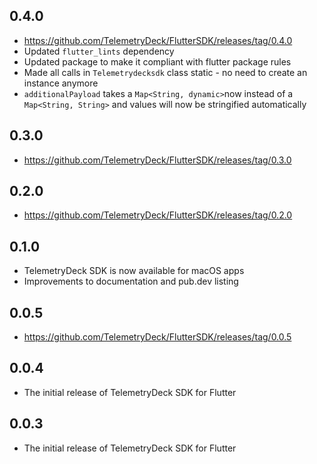 ## 0.4.0
- https://github.com/TelemetryDeck/FlutterSDK/releases/tag/0.4.0
- Updated `flutter_lints` dependency
- Updated package to make it compliant with flutter package rules
- Made all calls in `Telemetrydecksdk` class static - no need to create an instance anymore
- `additionalPayload` takes a `Map<String, dynamic>`now instead of a `Map<String, String>` and values will now be stringified automatically

## 0.3.0
- https://github.com/TelemetryDeck/FlutterSDK/releases/tag/0.3.0


## 0.2.0
- https://github.com/TelemetryDeck/FlutterSDK/releases/tag/0.2.0


## 0.1.0
- TelemetryDeck SDK is now available for macOS apps
- Improvements to documentation and pub.dev listing

## 0.0.5
- https://github.com/TelemetryDeck/FlutterSDK/releases/tag/0.0.5

## 0.0.4
- The initial release of TelemetryDeck SDK for Flutter

## 0.0.3
- The initial release of TelemetryDeck SDK for Flutter
